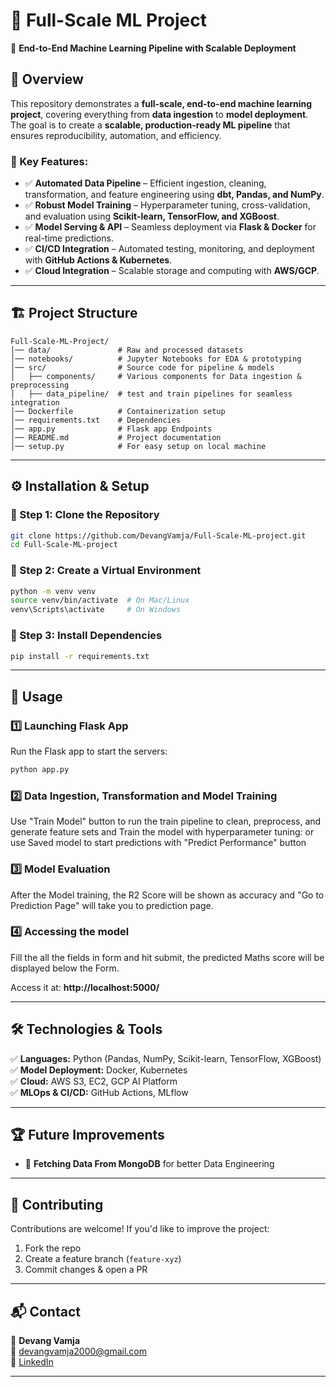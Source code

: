 # 📌 Full-Scale ML Project

🚀 **End-to-End Machine Learning Pipeline with Scalable Deployment**


## 📖 Overview

This repository demonstrates a **full-scale, end-to-end machine learning project**, covering everything from **data ingestion** to **model deployment**. The goal is to create a **scalable, production-ready ML pipeline** that ensures reproducibility, automation, and efficiency.

### 🔹 Key Features:
- ✅ **Automated Data Pipeline** – Efficient ingestion, cleaning, transformation, and feature engineering using **dbt, Pandas, and NumPy**.
- ✅ **Robust Model Training** – Hyperparameter tuning, cross-validation, and evaluation using **Scikit-learn, TensorFlow, and XGBoost**.
- ✅ **Model Serving & API** – Seamless deployment via **Flask & Docker** for real-time predictions.
- ✅ **CI/CD Integration** – Automated testing, monitoring, and deployment with **GitHub Actions & Kubernetes**.
- ✅ **Cloud Integration** – Scalable storage and computing with **AWS/GCP**.

---

## 🏗️ Project Structure

```plaintext
Full-Scale-ML-Project/
│── data/               # Raw and processed datasets
│── notebooks/          # Jupyter Notebooks for EDA & prototyping
│── src/                # Source code for pipeline & models
│   ├── components/     # Various components for Data ingestion & preprocessing
│   ├── data_pipeline/  # test and train pipelines for seamless integration
│── Dockerfile          # Containerization setup
│── requirements.txt    # Dependencies
│── app.py              # Flask app Endpoints
│── README.md           # Project documentation
│── setup.py            # For easy setup on local machine
```

---

## ⚙️ Installation & Setup

### 📌 Step 1: Clone the Repository

```bash
git clone https://github.com/DevangVamja/Full-Scale-ML-project.git
cd Full-Scale-ML-project
```

### 📌 Step 2: Create a Virtual Environment

```bash
python -m venv venv
source venv/bin/activate  # On Mac/Linux
venv\Scripts\activate     # On Windows
```

### 📌 Step 3: Install Dependencies

```bash
pip install -r requirements.txt
```

---

## 🚀 Usage

### **1️⃣ Launching Flask App**
Run the Flask app to start the servers:

```bash
python app.py
```

### **2️⃣ Data Ingestion, Transformation and Model Training**
Use "Train Model" button to run the train pipeline to clean, preprocess, and generate feature sets and Train the model with hyperparameter tuning:
or use Saved model to start predictions with "Predict Performance" button


### **3️⃣ Model Evaluation**

After the Model training, the R2 Score will be shown as accuracy and "Go to Prediction Page" will take you to prediction page.

### **4️⃣ Accessing the model**


Fill the all the fields in form and hit submit, the predicted Maths score will be displayed below the Form.



Access it at: **http://localhost:5000/**

---

## 🛠️ Technologies & Tools

✅ **Languages:** Python (Pandas, NumPy, Scikit-learn, TensorFlow, XGBoost)  
✅ **Model Deployment:** Docker, Kubernetes  
✅ **Cloud:** AWS S3, EC2, GCP AI Platform  
✅ **MLOps & CI/CD:** GitHub Actions, MLflow  

---

## 🏆 Future Improvements

- 🔹 **Fetching Data From MongoDB** for better Data Engineering

---

## 🤝 Contributing

Contributions are welcome! If you'd like to improve the project:

1. Fork the repo
2. Create a feature branch (`feature-xyz`)
3. Commit changes & open a PR

---

## 📬 Contact

👤 **Devang Vamja**  
📧 [devangvamja2000@gmail.com](mailto:devangvamja2000@gmail.com)  
🔗 [LinkedIn](https://linkedin.com/in/DevangVamja)  

---
